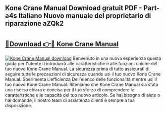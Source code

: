 ## Kone Crane Manual Download gratuit PDF - Part-a4s Italiano Nuovo manuale del proprietario di riparazione aZQk2

# <h2><a href="http://dfcq77m.blite.top/?on=Kone+Crane+Manual">🔗Download 👉🔴 Kone Crane Manual</a></h2>

[![Kone Crane Manual download](https://i.imgur.com/lujVjoI.png)](http://dfcq77m.blite.top/?on=Kone+Crane+Manual)
Benvenuto in una nuova esperienza questa guida per l'utente ti introdurrà alle caratteristiche e alle funzioni uniche del tuo nuovo Kone Crane Manual. La sicurezza prima di tutto assicurati di seguire tutte le precauzioni di sicurezza quando usi il tuo nuovo Kone Crane Manual. Sperimenta L'efficienza Dell'elenco delle funzionalità mentre usi il tuo nuovo Kone Crane Manual. Riteniamo che Kone Crane Manual sia stata una risorsa chiara e concisa per il tuo sforzo di comprendere le caratteristiche e le capacità del tuo nuovo articolo. Se hai bisogno di aiuto o hai domande, il nostro team di assistenza clienti è sempre a tua disposizione.
